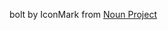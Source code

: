 bolt by IconMark from <a href="https://thenounproject.com/browse/icons/term/bolt/" target="_blank" title="bolt Icons">Noun Project</a>